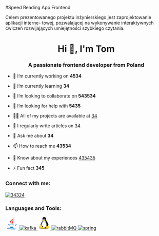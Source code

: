 #Speed Reading App Frontend

Celem prezentowanego projektu inżynierskiego jest zaprojektowanie aplikacji interne-
towej, pozwalającej na wykonywanie interaktywnych ćwiczeń rozwijających umiejętności
szybkiego czytania.

<h1 align="center">Hi 👋, I'm Tom</h1>
<h3 align="center">A passionate frontend developer from Poland</h3>

- 🔭 I’m currently working on **4534**

- 🌱 I’m currently learning **34**

- 👯 I’m looking to collaborate on **543534**

- 🤝 I’m looking for help with **5435**

- 👨‍💻 All of my projects are available at [34](34)

- 📝 I regularly write articles on [34](34)

- 💬 Ask me about **34**

- 📫 How to reach me **43534**

- 📄 Know about my experiences [435435](435435)

- ⚡ Fun fact **345**

<h3 align="left">Connect with me:</h3>
<p align="left">
<a href="https://dev.to/34324" target="blank"><img align="center" src="https://raw.githubusercontent.com/rahuldkjain/github-profile-readme-generator/master/src/images/icons/Social/devto.svg" alt="34324" height="30" width="40" /></a>
</p>

<h3 align="left">Languages and Tools:</h3>
<p align="left"> <a href="https://www.java.com" target="_blank" rel="noreferrer"> <img src="https://raw.githubusercontent.com/devicons/devicon/master/icons/java/java-original.svg" alt="java" width="40" height="40"/> </a> <a href="https://kafka.apache.org/" target="_blank" rel="noreferrer"> <img src="https://www.vectorlogo.zone/logos/apache_kafka/apache_kafka-icon.svg" alt="kafka" width="40" height="40"/> </a> <a href="https://www.linux.org/" target="_blank" rel="noreferrer"> <img src="https://raw.githubusercontent.com/devicons/devicon/master/icons/linux/linux-original.svg" alt="linux" width="40" height="40"/> </a> <a href="https://www.rabbitmq.com" target="_blank" rel="noreferrer"> <img src="https://www.vectorlogo.zone/logos/rabbitmq/rabbitmq-icon.svg" alt="rabbitMQ" width="40" height="40"/> </a> <a href="https://spring.io/" target="_blank" rel="noreferrer"> <img src="https://www.vectorlogo.zone/logos/springio/springio-icon.svg" alt="spring" width="40" height="40"/> </a> </p>

